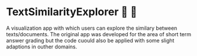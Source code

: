 # TextSimilarityExplorer 🔎 📄

A visualization app with which users can explore the similary between texts/documents.
The original app was developed for the area of short term answer grading but the code cuould also be
applied with some slight adaptions in outher domains.
